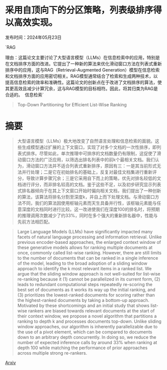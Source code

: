 # 采用自顶向下的分区策略，列表级排序得以高效实现。

发布时间：2024年05月23日

`RAG

理由：这篇论文主要讨论了大型语言模型（LLMs）在信息检索中的应用，特别是在文档排序方面的改进。它提出了一种新的算法来优化滑动窗口方法在列表式重新排序中的应用，这与RAG（Retrieval-Augmented Generation）模型在信息检索和文档排序方面的应用密切相关。RAG模型通常结合了检索和生成两种技术，以提高信息检索的效率和准确性。这篇论文的创新点在于改进了文档排序的算法，使其更高效且减少计算冗余，这与RAG模型的目标相符。因此，将其归类为RAG是合适的。` `信息检索`

> Top-Down Partitioning for Efficient List-Wise Ranking

# 摘要

> 大型语言模型（LLMs）极大地改变了自然语言处理和信息检索的面貌。这些生成模型通过扩展的上下文窗口，实现了对多个文档的一次性排序，即列表式排序。尽管如此，单次推理中可排序的文档数量仍有限制，这促使了滑动窗口方法的广泛应用，以筛选出排名列表中的前k个最相关文档。我们认为，滑动窗口方法并不适合列表式重新排序，原因有三：一是其当前形式无法并行处理；二是它在初始排名的基础上，反复对最佳文档集进行重新评分，导致计算步骤冗余；三是它采用自下而上的策略，优先对排名较低的文档进行评分，而非排名较高的文档。鉴于这些不足，以及初步研究显示列表式排名器倾向于在其上下文窗口开始时偏向相关文档，我们提出了一种创新的算法，该算法将排名分割至深度k，并自上而下处理文档。与滑动窗口方法不同，我们的算法因使用枢轴元素而天生具备并行性，该枢轴元素能与任意深度的文档同时进行比较。这一改进使我们在深度100的排名时，将预期的推理调用次数减少了约33%，同时在多个强大的重新排名器中，性能与先前方法相匹配。

> Large Language Models (LLMs) have significantly impacted many facets of natural language processing and information retrieval. Unlike previous encoder-based approaches, the enlarged context window of these generative models allows for ranking multiple documents at once, commonly called list-wise ranking. However, there are still limits to the number of documents that can be ranked in a single inference of the model, leading to the broad adoption of a sliding window approach to identify the k most relevant items in a ranked list. We argue that the sliding window approach is not well-suited for list-wise re-ranking because it (1) cannot be parallelized in its current form, (2) leads to redundant computational steps repeatedly re-scoring the best set of documents as it works its way up the initial ranking, and (3) prioritizes the lowest-ranked documents for scoring rather than the highest-ranked documents by taking a bottom-up approach. Motivated by these shortcomings and an initial study that shows list-wise rankers are biased towards relevant documents at the start of their context window, we propose a novel algorithm that partitions a ranking to depth k and processes documents top-down. Unlike sliding window approaches, our algorithm is inherently parallelizable due to the use of a pivot element, which can be compared to documents down to an arbitrary depth concurrently. In doing so, we reduce the number of expected inference calls by around 33% when ranking at depth 100 while matching the performance of prior approaches across multiple strong re-rankers.

[Arxiv](https://arxiv.org/abs/2405.14589)